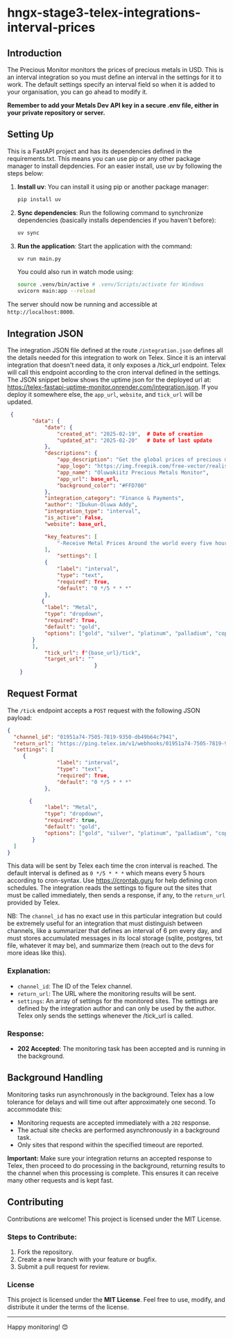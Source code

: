 # hngx-stage3-telex-integrations-interval-prices

## Introduction

The Precious Monitor monitors the prices of precious metals in USD.
This is an interval integration so you must define an interval in the settings for it to work. The default settings specify an interval field so when it is added to your organisation, you can go ahead to modify it.

**Remember to add your Metals Dev API key in a secure .env file, either in your private repository or server.**

## Setting Up

This is a FastAPI project and has its dependencies defined in the requirements.txt. This means you can use pip or any other package manager to install depdencies. For an easier install, use uv by following the steps below:

1. **Install uv**: You can install it using pip or another package manager:

   ```bash
   pip install uv
   ```

2. **Sync dependencies**: Run the following command to synchronize dependencies (basically installs dependencies if you haven't before):

   ```bash
   uv sync
   ```

3. **Run the application**: Start the application with the command:

   ```bash
   uv run main.py
   ```

   You could also run in watch mode using:

   ```bash
   source .venv/bin/active # .venv/Scripts/activate for Windows
   uvicorn main:app --reload
   ```

The server should now be running and accessible at `http://localhost:8000`.

## Integration JSON

The integration JSON file defined at the route `/integration.json` defines all the details needed for this integration to work on Telex. Since it is an interval integration that doesn't need data, it only exposes a /tick_url endpoint. Telex will call this endpoint according to the cron interval defined in the settings. The JSON snippet below shows the uptime json for the deployed url at: https://telex-fastapi-uptime-monitor.onrender.com/integration.json. If you deploy it somewhere else, the `app_url`, `website`, and `tick_url` will be updated.

```json
 {
        "data": {
            "date": {
                "created_at": "2025-02-19",  # Date of creation
                "updated_at": "2025-02-20"   # Date of last update
            },
            "descriptions": {
                "app_description": "Get the global prices of precious metals in USD, every 5 hours.",
                "app_logo": "https://img.freepik.com/free-vector/realistic-gold-metallic-button-brushed-surface-texture_1017-17738.jpg?t=st=1740137405~exp=1740141005~hmac=c93ecdb97a52b51bb5ea27b470f81427c9bca3a658d59f0d8181ed75dd71e6aa&w=826",
                "app_name": "Oluwakiitz Precious Metals Monitor",
                "app_url": base_url,
                "background_color": "#FFD700"
            },
            "integration_category": "Finance & Payments",
            "author": "Ibukun-Oluwa Addy",
            "integration_type": "interval",
            "is_active": False,
            "website": base_url,

            "key_features": [
                "-Receive Metal Prices Around the world every five hours"
            ],
                "settings": [
            {
                "label": "interval",
                "type": "text",
                "required": True,
                "default": "0 */5 * * *"
            },
           {
            "label": "Metal",
            "type": "dropdown",
            "required": True,
            "default": "gold",
            "options": ["gold", "silver", "platinum", "palladium", "copper", "aluminum", "lead", "nickel", "zinc"]
        }
        ],
            "tick_url": f"{base_url}/tick",
            "target_url": ""
                            }
    }

```

## Request Format

The `/tick` endpoint accepts a `POST` request with the following JSON payload:

```json
{
  "channel_id": "01951a74-7505-7819-9350-db49b64c7941",
  "return_url": "https://ping.telex.im/v1/webhooks/01951a74-7505-7819-9350-db49b64c7941",
  "settings": [
     {
                "label": "interval",
                "type": "text",
                "required": True,
                "default": "0 */5 * * *"
            },

       {
            "label": "Metal",
            "type": "dropdown",
            "required": true,
            "default": "gold",
            "options": ["gold", "silver", "platinum", "palladium", "copper", "aluminum", "lead", "nickel", "zinc"]
        }
  ]
}

```

This data will be sent by Telex each time the cron interval is reached. The default interval is defined as `0 */5 * * *` which means every 5 hours according to cron-syntax. Use https://crontab.guru for help defining cron schedules. The integration reads the settings to figure out the sites that must be called immediately, then sends a response, if any, to the `return_url` provided by Telex.

NB: The `channel_id` has no exact use in this particular integration but could be extremely useful for an integration that must distinguish between channels, like a summarizer that defines an interval of 6 pm every day, and must stores accumulated messages in its local storage (sqlite, postgres, txt file, whatever it may be), and summarize them (reach out to the devs for more ideas like this).

### Explanation:

- `channel_id`: The ID of the Telex channel.
- `return_url`: The URL where the monitoring results will be sent.
- `settings`: An array of settings for the monitored sites. The settings are defined by the integration author and can only be used by the author. Telex only sends the settings whenever the /tick_url is called.

### Response:

- **202 Accepted**: The monitoring task has been accepted and is running in the background.

## Background Handling

Monitoring tasks run asynchronously in the background. Telex has a low tolerance for delays and will time out after approximately one second. To accommodate this:

- Monitoring requests are accepted immediately with a `202` response.
- The actual site checks are performed asynchronously in a background task.
- Only sites that respond within the specified timeout are reported.

**Important:** Make sure your integration returns an accepted response to Telex, then proceed to do processing in the background, returning results to the channel when this processing is complete. This ensures it can receive many other requests and is kept fast.

## Contributing

Contributions are welcome! This project is licensed under the MIT License.

### Steps to Contribute:

1. Fork the repository.
2. Create a new branch with your feature or bugfix.
3. Submit a pull request for review.

### License

This project is licensed under the **MIT License**. Feel free to use, modify, and distribute it under the terms of the license.

---

Happy monitoring! 😊
